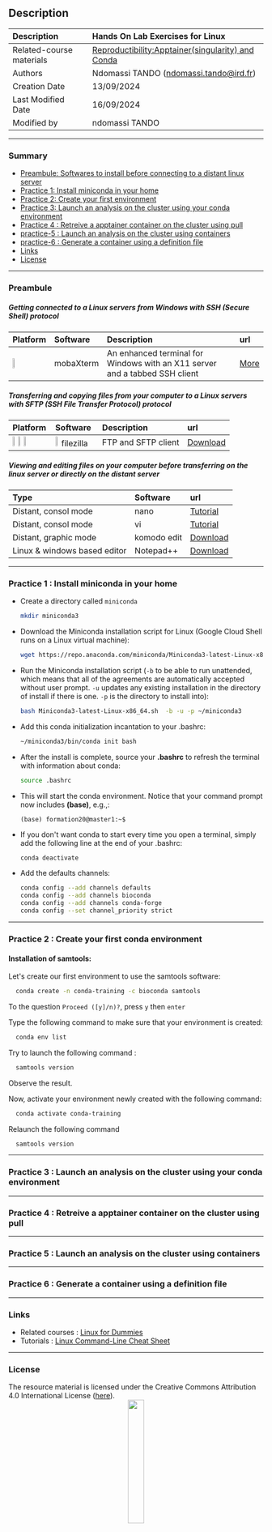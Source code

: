 ## Description

| Description              | Hands On Lab Exercises for Linux                                                                                    |
|:-------------------------|:--------------------------------------------------------------------------------------------------------------------|
| Related-course materials | [Reproductibility:Apptainer(singularity) and Conda](https://github.com/CIBiG-wave/cibig-wave.github.io/blob/gh-pages/docs/course_materials/REPRO/CONTAINERS/) |
| Authors                  | Ndomassi TANDO (ndomassi.tando@ird.fr)                                                           |
| Creation Date            | 13/09/2024                                                                                                          |
| Last Modified Date       | 16/09/2024                                                                                                          |
| Modified by              | ndomassi TANDO              |

-----------------------

### Summary

<!-- TOC depthFrom:2 depthTo:2 withLinks:1 updateOnSave:1 orderedList:0 -->
* [Preambule: Softwares to install before connecting to a distant linux server ](#preambule)
* [Practice 1: Install miniconda in your home](#practice-1)
* [Practice 2: Create your first environment](#practice-2)
* [Practice 3: Launch an analysis on the cluster using your conda environment](#practice-3)
* [Practice 4 : Retreive a apptainer container on the cluster using pull](#practice-4)
* [practice-5 : Launch an analysis on the cluster using containers](#practice-5)
* [practice-6 : Generate a container using a definition file](#practice-6)
* [Links](#links)
* [License](#license)


-----------------------

<a name="preambule"></a>
### Preambule


##### Getting connected to a Linux servers from Windows with SSH (Secure Shell) protocol

| Platform                                                              | Software  | Description | url |
|:----------------------------------------------------------------------| :------------- | :------------- | :------------- |
| <img width="10%" class="img-responsive" src="img/osWin.png"/> | mobaXterm |An enhanced terminal for Windows with an X11 server and a tabbed SSH client | [More](https://mobaxterm.mobatek.net/) |



##### Transferring and copying files from your computer to a Linux servers with SFTP (SSH File Transfer Protocol) protocol

| Platform                                                                                                                                                                                     | Software  | Description | url |
|:---------------------------------------------------------------------------------------------------------------------------------------------------------------------------------------------| :------------- | :------------- | :------------- |
| <img width="10%" class="img-responsive" src="img/osApple.png"/> <img width="10%" class="img-responsive" src="img/osLinux.png"/> <img width="10%" class="img-responsive" src="img/osWin.png"/>| <img width="10%" class="img-responsive" src="img/filezilla.png"/> filezilla |  FTP and SFTP client  | [Download](https://filezilla-project.org/download.php?type=client)  |


##### Viewing and editing files on your computer before transferring on the linux server or directly on the distant server

| Type | Software  | url |
| :------------- | :------------- | :------------- |
| Distant, consol mode |  nano | [Tutorial](http://www.howtogeek.com/howto/42980/) |  
| Distant, consol mode |  vi | [Tutorial](https://www.washington.edu/computing/unix/vi.html)  |  
| Distant, graphic mode| komodo edit | [Download](https://www.activestate.com/komodo-ide/downloads/edit) |
| Linux & windows based editor | Notepad++ | [Download](https://notepad-plus-plus.org/download/v7.5.5.html) |

-----------------------


<a name="practice-1"></a>
### Practice 1 : Install miniconda in your home

* Create a directory called `miniconda`

   ```bash
   mkdir miniconda3
   ```

* Download the Miniconda installation script for Linux (Google Cloud Shell runs on a Linux virtual machine):
  ```bash
  wget https://repo.anaconda.com/miniconda/Miniconda3-latest-Linux-x86_64.sh
  ```

* Run the Miniconda installation script (`-b` to be able to run unattended, which means that all of the agreements are automatically accepted without user prompt. `-u` updates any existing installation in the directory of install if there is one. `-p` is the directory to install into):
  ```bash
  bash Miniconda3-latest-Linux-x86_64.sh  -b -u -p ~/miniconda3
  ```

* Add this conda initialization incantation to your .bashrc:

  ```bash
  ~/miniconda3/bin/conda init bash
  ```

* After the install is complete, source your **.bashrc** to refresh the terminal with information about conda:

  ```bash
  source .bashrc
  ```

* This will start the conda environment. Notice that your command prompt now includes **(base)**, e.g.,:
  ```
  (base) formation20@master1:~$
  ```

* If you don't want conda to start every time you open a terminal, simply add the following line at the end of your .bashrc:

   ```bash
   conda deactivate
   ```
* Add the defaults channels:
  
   ```bash
   conda config --add channels defaults
   conda config --add channels bioconda
   conda config --add channels conda-forge
   conda config --set channel_priority strict
   ```

-----------------------

<a name="practice-2"></a>
###  Practice 2 : Create your first conda environment

#### Installation of samtools:

Let's create our first environment to use the samtools software:

 ```bash
   conda create -n conda-training -c bioconda samtools
   ```

To the question `Proceed ([y]/n)?`, press `y` then `enter`

Type the following command to make sure that your environment is created:

 ```bash
   conda env list
   ```

Try to launch the following command :

 ```bash
   samtools version
   ```
Observe the result.

Now,  activate your environment newly created with the following command:

 ```bash
   conda activate conda-training
   ```
Relaunch the following command 

 ```bash
   samtools version
   ```


-----------------------

<a name="practice-3"></a>
### Practice 3 : Launch an analysis on the cluster using your conda environment



-----------------------

<a name="practice-4"></a>
### Practice 4 :  Retreive a apptainer container on the cluster using pull

-----------------------

<a name="practice-5"></a>
### Practice 5 : Launch an analysis on the cluster using containers

-----------------------

<a name="practice-6"></a>
### Practice 6 : Generate a container using a definition file


-----------------------





### Links
<a name="links"></a>

* Related courses : [Linux for Dummies](https://)
* Tutorials : [Linux Command-Line Cheat Sheet](https://)

-----------------------

### License
<a name="license"></a>

<div>
The resource material is licensed under the Creative Commons Attribution 4.0 International License (<a href="http://creativecommons.org/licenses/by-nc-sa/4.0/">here</a>).
<center><img width="25%" class="img-responsive" src="http://creativecommons.org.nz/wp-content/uploads/2012/05/by-nc-sa1.png"/>
</center>
</div>
